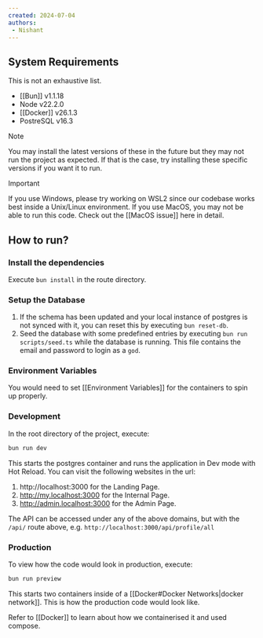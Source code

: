 ```yaml
---
created: 2024-07-04
authors:
 - Nishant
---
```

## System Requirements

This is not an exhaustive list.
- [[Bun]] v1.1.18
- Node v22.2.0
- [[Docker]] v26.1.3
- PostreSQL v16.3

> [!note]
> You may install the latest versions of these in the future but they may not run the project as expected. If that is the case, try installing these specific versions if you want it to run.

> [!important]
> If you use Windows, please try working on WSL2 since our codebase works best inside a Unix/Linux environment.
> If you use MacOS, you may not be able to run this code. Check out the [[MacOS issue]] here in detail.

## How to run?

### Install the dependencies
Execute `bun install` in the route directory.

### Setup the Database
1. If the schema has been updated and your local instance of postgres is not synced with it, you can reset this by executing `bun reset-db`. 
2. Seed the database with some predefined entries by executing `bun run scripts/seed.ts` while the database is running. This file contains the email and password to login as a `god`.

### Environment Variables
You would need to set [[Environment Variables]] for the containers to spin up properly. 

### Development 
In the root directory of the project, execute:
```bash
bun run dev
```

This starts the postgres container and runs the application in Dev mode with Hot Reload. You can visit the following websites in the url:
1. http://localhost:3000 for the Landing Page.
2. http://my.localhost:3000 for the Internal Page.
3. http://admin.localhost:3000 for the Admin Page.

The API can be accessed under any of the above domains, but with the `/api/` route above, e.g. `http://localhost:3000/api/profile/all`

### Production
To view how the code would look in production, execute:
```bash
bun run preview
```

This starts two containers inside of a [[Docker#Docker Networks|docker network]]. This is how the production code would look like.

Refer to [[Docker]] to learn about how we containerised it and used compose.